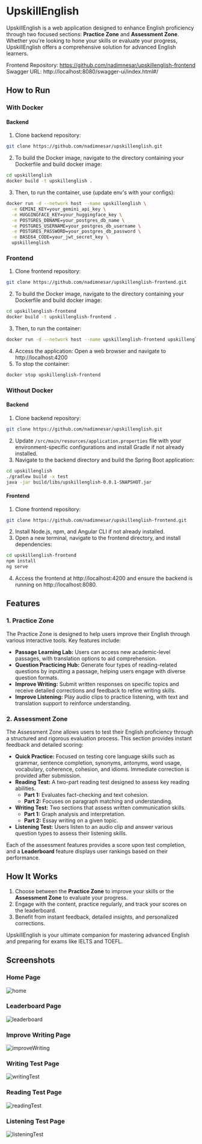 # UpskillEnglish

UpskillEnglish is a web application designed to enhance English proficiency through two focused sections: **Practice Zone** and **Assessment Zone**. Whether you're looking to hone your skills or evaluate your progress, UpskillEnglish offers a comprehensive solution for advanced English learners.

Frontend Repository: https://github.com/nadimnesar/upskillenglish-frontend </br>
Swagger URL: http://localhost:8080/swagger-ui/index.html#/

## How to Run

### With Docker
#### Backend

1. Clone backend repository:
```bash
git clone https://github.com/nadimnesar/upskillenglish.git
```
2. To build the Docker image, navigate to the directory containing your Dockerfile and build docker image:
```bash
cd upskillenglish
docker build -t upskillenglish .
```
3. Then, to run the container, use (update env's with your configs):
```bash
docker run -d --network host --name upskillenglish \
  -e GEMINI_KEY=your_gemini_api_key \
  -e HUGGINGFACE_KEY=your_huggingface_key \
  -e POSTGRES_DBNAME=your_postgres_db_name \
  -e POSTGRES_USERNAME=your_postgres_db_username \
  -e POSTGRES_PASSWORD=your_postgres_db_password \
  -e BASE64_CODE=your_jwt_secret_key \
  upskillenglish
```

### Frontend
1. Clone frontend repository:
```bash
git clone https://github.com/nadimnesar/upskillenglish-frontend.git
```
2. To build the Docker image, navigate to the directory containing your Dockerfile and build docker image:
```bash
cd upskillenglish-frontend
docker build -t upskillenglish-frontend .
```
3. Then, to run the container:
```bash
docker run -d --network host --name upskillenglish-frontend upskillenglish-frontend
```
4. Access the application: Open a web browser and navigate to http://localhost:4200
5. To stop the container:
```bash
docker stop upskillenglish-frontend
```

### Without Docker
#### Backend
1. Clone backend repository:
```bash
git clone https://github.com/nadimnesar/upskillenglish.git
```
2. Update `/src/main/resources/application.properties` file with your environment-specific configurations and install Gradle if not already installed.
3. Navigate to the backend directory and build the Spring Boot application:
```bash
cd upskillenglish
./gradlew build -x test
java -jar build/libs/upskillenglish-0.0.1-SNAPSHOT.jar
```

#### Frontend
1. Clone frontend repository:
```bash
git clone https://github.com/nadimnesar/upskillenglish-frontend.git
```
2. Install Node.js, npm, and Angular CLI if not already installed.
3. Open a new terminal, navigate to the frontend directory, and install dependencies:
```bash
cd upskillenglish-frontend
npm install
ng serve
```
4. Access the frontend at http://localhost:4200 and ensure the backend is running on http://localhost:8080.

## Features

### 1. Practice Zone
The Practice Zone is designed to help users improve their English through various interactive tools. Key features include:

- **Passage Learning Lab:** Users can access new academic-level passages, with translation options to aid comprehension.
- **Question Practicing Hub:** Generate four types of reading-related questions by inputting a passage, helping users engage with diverse question formats.
- **Improve Writing:** Submit written responses on specific topics and receive detailed corrections and feedback to refine writing skills.
- **Improve Listening:** Play audio clips to practice listening, with text and translation support to reinforce understanding.

### 2. Assessment Zone
The Assessment Zone allows users to test their English proficiency through a structured and rigorous evaluation process. This section provides instant feedback and detailed scoring:

- **Quick Practice:** Focused on testing core language skills such as grammar, sentence completion, synonyms, antonyms, word usage, vocabulary, coherence, cohesion, and idioms. Immediate correction is provided after submission.
- **Reading Test:** A two-part reading test designed to assess key reading abilities.
    - **Part 1:** Evaluates fact-checking and text cohesion.
    - **Part 2:** Focuses on paragraph matching and understanding.
- **Writing Test:** Two sections that assess written communication skills.
    - **Part 1:** Graph analysis and interpretation.
    - **Part 2:** Essay writing on a given topic.
- **Listening Test:** Users listen to an audio clip and answer various question types to assess their listening skills.

Each of the assessment features provides a score upon test completion, and a **Leaderboard** feature displays user rankings based on their performance.

## How It Works
1. Choose between the **Practice Zone** to improve your skills or the **Assessment Zone** to evaluate your progress.
2. Engage with the content, practice regularly, and track your scores on the leaderboard.
3. Benefit from instant feedback, detailed insights, and personalized corrections.

UpskillEnglish is your ultimate companion for mastering advanced English and preparing for exams like IELTS and TOEFL.

## Screenshots

### Home Page

![home](src/main/resources/static/img/upskilleng_home.png)

### Leaderboard Page

![leaderboard](src/main/resources/static/img/leaderboard.png)

### Improve Writing Page

![improveWriting](src/main/resources/static/img/improvewriting.png)

### Writing Test Page

![writingTest](src/main/resources/static/img/upskilleng_writingtest.png)

### Reading Test Page

![readingTest](src/main/resources/static/img/Upskilleng_reading.png)

### Listening Test Page

![listeningTest](src/main/resources/static/img/upskilleng_listening.jpg)